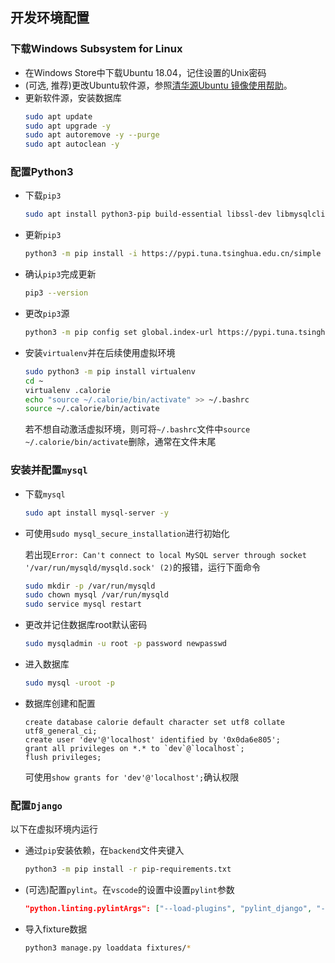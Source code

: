 ## 开发环境配置
### 下载Windows Subsystem for Linux
- 在Windows Store中下载Ubuntu 18.04，记住设置的Unix密码
- (可选, 推荐)更改Ubuntu软件源，参照[清华源Ubuntu 镜像使用帮助](https://mirrors.tuna.tsinghua.edu.cn/help/ubuntu/)。
- 更新软件源，安装数据库
  ``` bash
  sudo apt update
  sudo apt upgrade -y
  sudo apt autoremove -y --purge
  sudo apt autoclean -y
  ```

### 配置Python3
- 下载`pip3`
  ``` bash
  sudo apt install python3-pip build-essential libssl-dev libmysqlclient-dev -y
  ```
- 更新`pip3`
  ``` bash
  python3 -m pip install -i https://pypi.tuna.tsinghua.edu.cn/simple pip -U
  ```
- 确认`pip3`完成更新
  ``` bash
  pip3 --version
  ```
- 更改`pip3`源
  ``` bash
  python3 -m pip config set global.index-url https://pypi.tuna.tsinghua.edu.cn/simple
  ```
- 安装`virtualenv`并在后续使用虚拟环境
  ``` bash
  sudo python3 -m pip install virtualenv
  cd ~
  virtualenv .calorie
  echo "source ~/.calorie/bin/activate" >> ~/.bashrc
  source ~/.calorie/bin/activate
  ```
  若不想自动激活虚拟环境，则可将`~/.bashrc`文件中`source ~/.calorie/bin/activate`删除，通常在文件末尾


### 安装并配置`mysql`
- 下载`mysql`
  ``` bash
  sudo apt install mysql-server -y
  ```
- 可使用`sudo mysql_secure_installation`进行初始化

  若出现`Error: Can't connect to local MySQL server through socket '/var/run/mysqld/mysqld.sock' (2)`的报错，运行下面命令
  ``` bash
  sudo mkdir -p /var/run/mysqld
  sudo chown mysql /var/run/mysqld
  sudo service mysql restart
  ```
- 更改并记住数据库root默认密码
  ``` bash
  sudo mysqladmin -u root -p password newpasswd
  ```
- 进入数据库
  ``` bash
  sudo mysql -uroot -p
  ```
- 数据库创建和配置
  ```mysql
  create database calorie default character set utf8 collate utf8_general_ci;
  create user 'dev'@'localhost' identified by '0x0da6e805';
  grant all privileges on *.* to `dev`@`localhost`;
  flush privileges;
  ```
  可使用`show grants for 'dev'@'localhost';`确认权限

### 配置`Django`
以下在虚拟环境内运行

- 通过`pip`安装依赖，在`backend`文件夹键入
  ``` bash
  python3 -m pip install -r pip-requirements.txt
  ```
- (可选)配置`pylint`。在`vscode`的设置中设置`pylint`参数
  ``` json
  "python.linting.pylintArgs": ["--load-plugins", "pylint_django", "--disable=W0703"],
  ```
- 导入fixture数据
  ``` bash
  python3 manage.py loaddata fixtures/*
  ```
